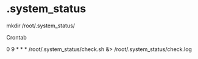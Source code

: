 # .system_status

mkdir /root/.system_status/


Crontab

0 9 * * * /root/.system_status/check.sh &> /root/.system_status/check.log

